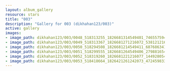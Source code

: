 ```yaml
---
layout: album_gallery
resource: stars
title: "003"
description: "Gallery for 003 (dikhahan123/003)"
active: gallery
images:
- image_path: dikhahan123/003/0048_518313255_1826681314549401_746557594936398519_n.jpg
- image_path: dikhahan123/003/0049_518313367_1826681271216072_538121216934808819_n.jpg
- image_path: dikhahan123/003/0050_518294508_1826681214549411_687686341981299221_n.jpg
- image_path: dikhahan123/003/0051_518299555_1826681264549406_2798816542438141988_n.jpg
- image_path: dikhahan123/003/0052_518319260_1826681221216077_1449280546924993431_n.jpg
- image_path: dikhahan123/003/0053_518418664_1826421261242073_472459833065412422_n.jpg
---
```

